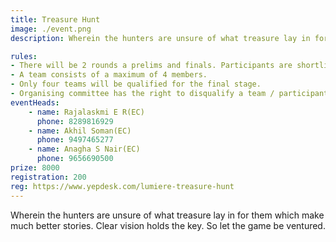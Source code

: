 ```yaml
---
title: Treasure Hunt
image: ./event.png
description: Wherein the hunters are unsure of what treasure lay in for them which make much better stories. Clear vision holds the key. So let the game be ventured.

rules: 
- There will be 2 rounds a prelims and finals. Participants are shortlisted in prelims which will be a written type exam.
- A team consists of a maximum of 4 members.
- Only four teams will be qualified for the final stage.
- Organising committee has the right to disqualify a team / participant Ina any case of indiscipline.
eventHeads:
    - name: Rajalaskmi E R(EC)
      phone: 8289816929
    - name: Akhil Soman(EC)
      phone: 9497465277
    - name: Anagha S Nair(EC)
      phone: 9656690500
prize: 8000
registration: 200
reg: https://www.yepdesk.com/lumiere-treasure-hunt
---
```

Wherein the hunters are unsure of what treasure lay in for them which make much better stories. Clear vision holds the key. So let the game be ventured.
